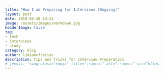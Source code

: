 ```yaml
---
title: "How I am Preparing for Interviews [Ongoing]"
layout: post
date: 2018-06-28 14:24
image: /assets/images/markdown.jpg
headerImage: false
tag:
- tech
- interviews
- study
category: blog
author: lidiamcfreitas
description: Tips and Tricks for Interview Preparation
# jemoji: '<img class="emoji" title=":ramen:" alt=":ramen:" src="https://assets.github.com/images/icons/emoji/unicode/1f35c.png" height="20" width="20" align="absmiddle">'
---
```



